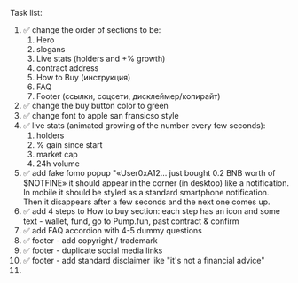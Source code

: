 Task list: 

1. ✅ change the order of sections to be:
    1. Hero
    2. slogans 
    3. Live stats (holders and +% growth)
    4. contract address
    5. How to Buy (инструкция)
    6. FAQ
    7. Footer (ссылки, соцсети, дисклеймер/копирайт)
2. ✅ change the buy button color to green 
3. ✅ change font to apple san fransicso style 
4. ✅ live stats (animated growing of the number every few seconds): 
    1. holders 
    2. % gain since start
    3. market cap
    4. 24h volume 
5. ✅ add fake fomo popup "«User0xA12… just bought 0.2 BNB worth of $NOTFINE» it should appear in the corner (in desktop) like a notification. In mobile it should be styled as a standard smartphone notification. Then it disappears after a few seconds and the next one comes up. 
6. ✅ add 4 steps to How to buy section: each step has an icon and some text - wallet, fund, go to Pump.fun, past contract & confirm 
7. ✅ add FAQ accordion with 4-5 dummy questions 
8. ✅ footer - add copyright / trademark
9. ✅ footer - duplicate social media links
10. ✅ footer - add standard disclaimer like "it's not a financial advice"
11. 